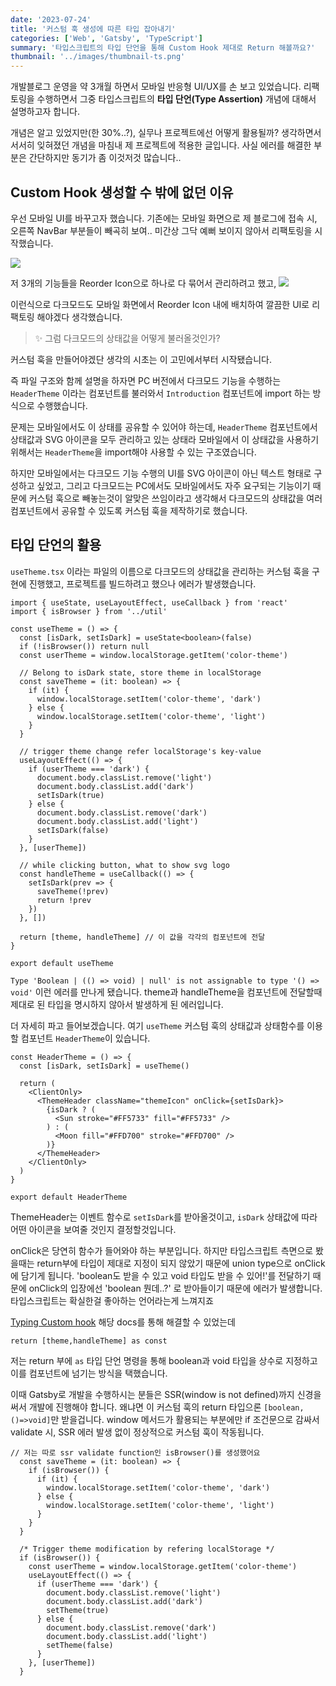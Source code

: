 ```yaml
---
date: '2023-07-24'
title: '커스텀 훅 생성에 따른 타입 잡아내기'
categories: ['Web', 'Gatsby', 'TypeScript']
summary: '타입스크립트의 타입 단언을 통해 Custom Hook 제대로 Return 해볼까요?'
thumbnail: '../images/thumbnail-ts.png'
---
```

개발블로그 운영을 약 3개월 하면서 모바일 반응형 UI/UX를 손 보고 있었습니다. 리팩토링을 수행하면서 그중 타입스크립트의 **타입 단언(Type Assertion)** 개념에 대해서 설명하고자 합니다. 

개념은 알고 있었지만(한 30%..?), 실무나 프로젝트에선 어떻게 활용될까? 생각하면서 서서히 잊혀졌던 개념을 마침내 제 프로젝트에 적용한 글입니다. 사실 에러를 해결한 부분은 간단하지만 동기가 좀 이것저것 많습니다.. 

## Custom Hook 생성할 수 밖에 없던 이유 

우선 모바일 UI를 바꾸고자 했습니다. 기존에는 모바일 화면으로 제 블로그에 접속 시, 오른쪽 NavBar 부분들이 빼곡히 보여.. 미간상 그닥 예뻐 보이지 않아서 리팩토링을 시작했습니다. 

![](https://velog.velcdn.com/images/damin1025/post/6784ce67-9924-47b2-a276-f6b1364eedf5/image.png)

저 3개의 기능들을 Reorder Icon으로 하나로 다 묶어서 관리하려고 했고, 
![](https://velog.velcdn.com/images/damin1025/post/8debab24-12c8-42c6-92e9-fe5ac02c8924/image.gif)

이런식으로 다크모드도 모바일 화면에서 Reorder Icon 내에 배치하여 깔끔한 UI로 리팩토링 해야겠다 생각했습니다. 

> ✨ 그럼 다크모드의 상태값을 어떻게 불러올것인가? 

커스텀 훅을 만들어야겠단 생각의 시초는 이 고민에서부터 시작됐습니다.

즉 파일 구조와 함께 설명을 하자면 
PC 버전에서 다크모드 기능을 수행하는 `HeaderTheme` 이라는 컴포넌트를 불러와서 `Introduction` 컴포넌트에 import 하는 방식으로 수행했습니다. 

문제는 모바일에서도 이 상태를 공유할 수 있어야 하는데, `HeaderTheme` 컴포넌트에서 상태값과 SVG 아이콘을 모두 관리하고 있는 상태라 모바일에서 이 상태값을 사용하기 위해서는 `HeaderTheme`을 import해야 사용할 수 있는 구조였습니다. 

하지만 모바일에서는 다크모드 기능 수행의 UI를 SVG 아이콘이 아닌 텍스트 형태로 구성하고 싶었고, 그리고 다크모드는 PC에서도 모바일에서도 자주 요구되는 기능이기 때문에 커스텀 훅으로 빼놓는것이 알맞은 쓰임이라고 생각해서 다크모드의 상태값을 여러 컴포넌트에서 공유할 수 있도록 커스텀 훅을 제작하기로 했습니다. 


## 타입 단언의 활용 

`useTheme.tsx` 이라는 파일의 이름으로 다크모드의 상태값을 관리하는 커스텀 훅을 구현에 진행했고, 프로젝트를 빌드하려고 했으나 에러가 발생했습니다. 

```tsx
import { useState, useLayoutEffect, useCallback } from 'react'
import { isBrowser } from '../util'

const useTheme = () => {
  const [isDark, setIsDark] = useState<boolean>(false)
  if (!isBrowser()) return null
  const userTheme = window.localStorage.getItem('color-theme')

  // Belong to isDark state, store theme in localStorage
  const saveTheme = (it: boolean) => {
    if (it) {
      window.localStorage.setItem('color-theme', 'dark')
    } else {
      window.localStorage.setItem('color-theme', 'light')
    }
  }

  // trigger theme change refer localStorage's key-value
  useLayoutEffect(() => {
    if (userTheme === 'dark') {
      document.body.classList.remove('light')
      document.body.classList.add('dark')
      setIsDark(true)
    } else {
      document.body.classList.remove('dark')
      document.body.classList.add('light')
      setIsDark(false)
    }
  }, [userTheme])

  // while clicking button, what to show svg logo
  const handleTheme = useCallback(() => {
    setIsDark(prev => {
      saveTheme(!prev)
      return !prev
    })
  }, [])

  return [theme, handleTheme] // 이 값을 각각의 컴포넌트에 전달 
}

export default useTheme
```

`Type 'Boolean | (() => void) | null' is not assignable to type '() => void'` 
이런 에러를 만나게 됐습니다. theme과 handleTheme을 컴포넌트에 전달할때 제대로 된 타입을 명시하지 않아서 발생하게 된 에러입니다.

더 자세히 파고 들어보겠습니다. 여기 `useTheme` 커스텀 훅의 상태값과 상태함수를 이용할 컴포넌트 `HeaderTheme`이 있습니다. 
```tsx
const HeaderTheme = () => {
  const [isDark, setIsDark] = useTheme()

  return (
    <ClientOnly>
      <ThemeHeader className="themeIcon" onClick={setIsDark}>
        {isDark ? (
          <Sun stroke="#FF5733" fill="#FF5733" />
        ) : (
          <Moon fill="#FFD700" stroke="#FFD700" />
        )}
      </ThemeHeader>
    </ClientOnly>
  )
}

export default HeaderTheme
```
ThemeHeader는 이벤트 함수로 `setIsDark`를 받아올것이고, `isDark` 상태값에 따라 어떤 아이콘을 보여줄 것인지 결정할것입니다.

onClick은 당연히 함수가 들어와야 하는 부분입니다. 하지만 타입스크립트 측면으로 봤을때는 return부에 타입이 제대로 지정이 되지 않았기 때문에 union type으로 onClick에 담기게 됩니다. 'boolean도 받을 수 있고 void 타입도 받을 수 있어!'를 전달하기 때문에 onClick의 입장에선 'boolean 뭔데..?' 로 받아들이기 때문에 에러가 발생합니다. 타입스크립트는 확실한걸 좋아하는 언어라는게 느껴지죠  


[Typing Custom hook](https://fettblog.eu/typescript-react-typeing-custom-hooks/) 해당 docs를 통해 해결할 수 있었는데 

```tsx
return [theme,handleTheme] as const
```

저는 return 부에 `as` 타입 단언 명령을 통해 boolean과 void 타입을 상수로 지정하고 이를 컴포넌트에 넘기는 방식을 택했습니다. 

이때 Gatsby로 개발을 수행하시는 분들은 SSR(window is not defined)까지 신경을 써서 개발에 진행해야 합니다. 왜냐면 이 커스텀 훅의 return 타입으론 `[boolean,()=>void]`만 받을겁니다. 
window 메서드가 활용되는 부분에만 if 조건문으로 감싸서 validate 시, SSR 에러 발생 없이 정상적으로 커스텀 훅이 작동됩니다. 

```tsx
// 저는 따로 ssr validate function인 isBrowser()를 생성했어요
  const saveTheme = (it: boolean) => {
    if (isBrowser()) {
      if (it) {
        window.localStorage.setItem('color-theme', 'dark')
      } else {
        window.localStorage.setItem('color-theme', 'light')
      }
    }
  }

  /* Trigger theme modification by refering localStorage */
  if (isBrowser()) {
    const userTheme = window.localStorage.getItem('color-theme')
    useLayoutEffect(() => {
      if (userTheme === 'dark') {
        document.body.classList.remove('light')
        document.body.classList.add('dark')
        setTheme(true)
      } else {
        document.body.classList.remove('dark')
        document.body.classList.add('light')
        setTheme(false)
      }
    }, [userTheme])
  }
```